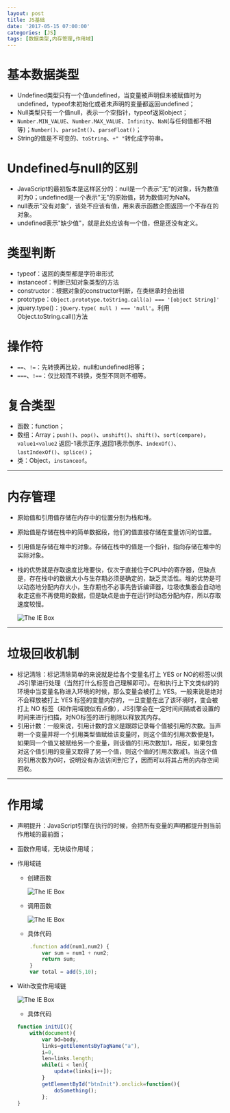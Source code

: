```yaml
---
layout: post
title: JS基础
date: '2017-05-15 07:00:00'
categories: [JS]
tags: [数据类型,内存管理,作用域]
---
```


# 基本数据类型
  * Undefined类型只有一个值undefined，当变量被声明但未被赋值时为undefined，typeof未初始化或者未声明的变量都返回undefined；
  * Null类型只有一个值null，表示一个空指针，typeof返回object；
  * `Number.MIN_VALUE`、`Number.MAX_VALUE`、`Infinity`、`NaN`(与任何值都不相等)；`Number()`、`parseInt()`、`parseFloat()`；
  * String的值是不可变的、`toString`、`+" "`转化成字符串。

# Undefined与null的区别
  * JavaScript的最初版本是这样区分的：null是一个表示"无"的对象，转为数值时为0；undefined是一个表示"无"的原始值，转为数值时为NaN。
  * null表示"没有对象"，该处不应该有值，用来表示函数企图返回一个不存在的对象。
  * undefined表示"缺少值"，就是此处应该有一个值，但是还没有定义。

# 类型判断
  * typeof：返回的类型都是字符串形式
  * instanceof：判断已知对象类型的方法
  * constructor：根据对象的constructor判断，在类继承时会出错
  * prototype：`Object.prototype.toString.call(a) === '[object String]'`
  * jquery.type()：`jQuery.type( null ) === 'null'`。利用Object.toString.call()方法

# 操作符
   * `==`、`!=`：先转换再比较，null和undefined相等；
   * `===`、`!==`：仅比较而不转换，类型不同则不相等。

# 复合类型
  * 函数：function；
  * 数组：Array；`push()`、`pop()`、`unshift()`、`shift()`、`sort(compare)`，`value1<value2` 返回-1表示正序,返回1表示倒序、`indexOf()`、`lastIndexOf()`、`splice()`；
  * 类：Object，`instanceof`。

---
# 内存管理
  * 原始值和引用值存储在内存中的位置分别为栈和堆。
  * 原始值是存储在栈中的简单数据段，他们的值直接存储在变量访问的位置。
  * 引用值是存储在堆中的对象。存储在栈中的值是一个指针，指向存储在堆中的实际对象。
  * 栈的优势就是存取速度比堆要快，仅次于直接位于CPU中的寄存器，但缺点是，存在栈中的数据大小与生存期必须是确定的，缺乏灵活性。堆的优势是可以动态地分配内存大小，生存期也不必事先告诉编译器，垃圾收集器会自动地收走这些不再使用的数据，但是缺点是由于在运行时动态分配内存，所以存取速度较慢。
  
    ![The IE Box]({{site.url}}/assets/images/2017/j1.jpg)

---
# 垃圾回收机制
  * 标记清除：标记清除简单的来说就是给各个变量名打上 YES or NO的标签以供JS引擎进行处理（当然打什么标签自己理解即可）。在和执行上下文类似的的环境中当变量名称进入环境的时候，那么变量会被打上 YES。一般来说是绝对不会释放被打上 YES 标签的变量内存的，一旦变量在出了该环境时，变会被打上 NO 标签（和作用域貌似有点像），JS引擎会在一定时间间隔或者设置的时间来进行扫描，对NO标签的进行剔除以释放其内存。
  * 引用计数：一般来说，引用计数的含义是跟踪记录每个值被引用的次数。当声明一个变量并将一个引用类型值赋给该变量时，则这个值的引用次数便是1，如果同一个值又被赋给另一个变量，则该值的引用次数加1，相反，如果包含对这个值引用的变量又取得了另一个值，则这个值的引用次数减1。当这个值的引用次数为0时，说明没有办法访问到它了，因而可以将其占用的内存空间回收。

---
# 作用域
  * 声明提升：JavaScript引擎在执行的时候，会把所有变量的声明都提升到当前作用域的最前面；
  * 函数作用域，无块级作用域；
  * 作用域链
    * 创建函数

      ![The IE Box]({{site.url}}/assets/images/2017/j2.jpg)

    * 调用函数

      ![The IE Box]({{site.url}}/assets/images/2017/j3.jpg)

    * 具体代码
    
    ``` javascript 
        .function add(num1,num2) {
            var sum = num1 + num2;
            return sum;
        }
        var total = add(5,10);
    ``` 
  * With改变作用域链

    ![The IE Box]({{site.url}}/assets/images/2017/j4.jpg)

    * 具体代码

    ``` javascript 
    function initUI(){
        with(document){
            var bd=body,
            links=getElementsByTagName("a"),
            i=0,
            len=links.length;
            while(i < len){
                update(links[i++]);
            }
            getElementById("btnInit").onclick=function(){
                doSomething();
            };
    }
    ``` 

